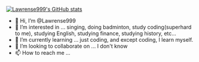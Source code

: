 [![Lawrense999's GitHub stats](https://github-readme-stats.vercel.app/api?username=Lawrense999)](https://github.com/Lawrense999/github-readme-stats)
- 👋 Hi, I’m @Lawrense999
- 👀 I’m interested in ... singing, doing badminton, study coding(superhard to me), studying English, studying finance, studying history, etc...
- 🌱 I’m currently learning ... just coding, and except coding, I learn myself.
- 💞️ I’m looking to collaborate on ... I don't know 
- 📫 How to reach me ...

<!---
Lawrense999/Lawrense999 is a ✨ special ✨ repository because its `README.md` (this file) appears on your GitHub profile.
You can click the Preview link to take a look at your changes.
--->
